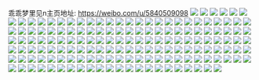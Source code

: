 乖乖梦里见n主页地址: https://weibo.com/u/5840509098 
![](https://wx4.sinaimg.cn/mw2000/006ngbdEly1h9bjug5930j31yc0wiu0x.jpg) 
![](https://wx4.sinaimg.cn/mw2000/006ngbdEly1h8qkj08xy1j31o0280hdu.jpg) 
![](https://wx4.sinaimg.cn/mw2000/006ngbdEly1h8qkiy4zi3j31o0280hdu.jpg) 
![](https://wx4.sinaimg.cn/mw2000/006ngbdEly1h8pby7byy4j328i2zcqv8.jpg) 
![](https://wx4.sinaimg.cn/mw2000/006ngbdEly1h8pbesfcyxj327j2y2hdw.jpg) 
![](https://wx4.sinaimg.cn/mw2000/006ngbdEly1h8pbem76c5j32c03404qr.jpg) 
![](https://wx4.sinaimg.cn/mw2000/006ngbdEly1h8fkih35ecj31pw2ai4qq.jpg) 
![](https://wx4.sinaimg.cn/mw2000/006ngbdEly1h8fki40rv9j31qz2bzhdv.jpg) 
![](https://wx4.sinaimg.cn/mw2000/006ngbdEly1h8fkii6g8lj31fs1x14qp.jpg) 
![](https://wx4.sinaimg.cn/mw2000/006ngbdEly1h8fkid1exdj32c02c01kz.jpg) 
![](https://wx4.sinaimg.cn/mw2000/006ngbdEly1h8fkiezoidj32c02c0b2a.jpg) 
![](https://wx4.sinaimg.cn/mw2000/006ngbdEly1h8fki2b6s2j32c02c0npd.jpg) 
![](https://wx4.sinaimg.cn/mw2000/006ngbdEly1h8fki9tbyrj32c02c0u0x.jpg) 
![](https://wx4.sinaimg.cn/mw2000/006ngbdEly1h8fkie2ssoj32c02c0x6p.jpg) 
![](https://wx4.sinaimg.cn/mw2000/006ngbdEly1h8fki7xpdqj32c02c0e83.jpg) 
![](https://wx4.sinaimg.cn/mw2000/006ngbdEly1h8fki583otj32c02c01ky.jpg) 
![](https://wx4.sinaimg.cn/mw2000/006ngbdEly1h8fkpxyd4ij32c02c0npe.jpg) 
![](https://wx4.sinaimg.cn/mw2000/006ngbdEly1h7qr1hdvxbj31w32iskjm.jpg) 
![](https://wx4.sinaimg.cn/mw2000/006ngbdEly1h7qr1jrkgcj31z02mox6q.jpg) 
![](https://wx4.sinaimg.cn/mw2000/006ngbdEly1h7qr1lkvrwj31w42iue82.jpg) 
![](https://wx4.sinaimg.cn/mw2000/006ngbdEly1h7qr1psdjwj320l2ose82.jpg) 
![](https://wx4.sinaimg.cn/mw2000/006ngbdEly1h7qr1nthf7j320v2p57wi.jpg) 
![](https://wx4.sinaimg.cn/mw2000/006ngbdEly1h7qr4enrv0j322k2rfnpe.jpg) 
![](https://wx4.sinaimg.cn/mw2000/006ngbdEly1h7io3p8rmcj31m32vahdv.jpg) 
![](https://wx4.sinaimg.cn/mw2000/006ngbdEly1h7io3rfw7kj31l22tfhdx.jpg) 
![](https://wx4.sinaimg.cn/mw2000/006ngbdEly1h7io3o2k0fj32c03404qr.jpg) 
![](https://wx4.sinaimg.cn/mw2000/006ngbdEly1h7io2zztoyj32c0340u12.jpg) 
![](https://wx4.sinaimg.cn/mw2000/006ngbdEly1h7io3mez36j32c03407wn.jpg) 
![](https://wx4.sinaimg.cn/mw2000/006ngbdEly1h7io3us9jaj32c0340npi.jpg) 
![](https://wx4.sinaimg.cn/mw2000/006ngbdEly1h7ej1ntwefj31r92cdx6p.jpg) 
![](https://wx4.sinaimg.cn/mw2000/006ngbdEly1h7ej1p947kj31fy1x9e81.jpg) 
![](https://wx4.sinaimg.cn/mw2000/006ngbdEly1h7ej1lpkgwj30mh0u0myk.jpg) 
![](https://wx4.sinaimg.cn/mw2000/006ngbdEly1h7ej1kjqvuj32692wcq62.jpg) 
![](https://wx4.sinaimg.cn/mw2000/006ngbdEly1h7ej1i8va5j325u2vsn0t.jpg) 
![](https://wx4.sinaimg.cn/mw2000/006ngbdEly1h7f0a3iuvsj32222qq0vv.jpg) 
![](https://wx4.sinaimg.cn/mw2000/006ngbdEly1h7ezpxwpvyj30tm13iabv.jpg) 
![](https://wx4.sinaimg.cn/mw2000/006ngbdEly1h7ezo0zf36j31cs1sp0we.jpg) 
![](https://wx4.sinaimg.cn/mw2000/006ngbdEly1h7fhpi5kwej30wi1ycqrc.jpg) 
![](https://wx4.sinaimg.cn/mw2000/006ngbdEly1h789tp2qv2j32c03407fw.jpg) 
![](https://wx4.sinaimg.cn/mw2000/006ngbdEly1h7898d57t4j32c0340e82.jpg) 
![](https://wx4.sinaimg.cn/mw2000/006ngbdEly1h78982hwibj31bf1r81ky.jpg) 
![](https://wx4.sinaimg.cn/mw2000/006ngbdEly1h76tunwtt6j32c02c0qv6.jpg) 
![](https://wx4.sinaimg.cn/mw2000/006ngbdEly1h756tsa9lij30u0140jzp.jpg) 
![](https://wx4.sinaimg.cn/mw2000/006ngbdEly1h6ya6rpt9oj31xe2kj4qq.jpg) 
![](https://wx4.sinaimg.cn/mw2000/006ngbdEly1h6ya70vvy7j326x2x84am.jpg) 
![](https://wx4.sinaimg.cn/mw2000/006ngbdEly1h6ya6uczk2j32c0340aou.jpg) 
![](https://wx4.sinaimg.cn/mw2000/006ngbdEly1h6ya72zzfnj32c02c0e82.jpg) 
![](https://wx4.sinaimg.cn/mw2000/006ngbdEly1h6vznfnv29j32c02c07aq.jpg) 
![](https://wx4.sinaimg.cn/mw2000/006ngbdEly1h6uubfi34vj31sc1scmyu.jpg) 
![](https://wx4.sinaimg.cn/mw2000/006ngbdEly1h6uub3zqgzj32c02c0tlc.jpg) 
![](https://wx4.sinaimg.cn/mw2000/006ngbdEly1h6uubh3fcbj32562uwdkr.jpg) 
![](https://wx4.sinaimg.cn/mw2000/006ngbdEly1h6uube4k86j32c0340u0z.jpg) 
![](https://wx4.sinaimg.cn/mw2000/006ngbdEly1h6uub5tcy5j33402c01l1.jpg) 
![](https://wx4.sinaimg.cn/mw2000/006ngbdEly1h6uubkkzkbj32c02c0npd.jpg) 
![](https://wx4.sinaimg.cn/mw2000/006ngbdEly1h6uubcm1u0j32c02c0qoy.jpg) 
![](https://wx4.sinaimg.cn/mw2000/006ngbdEly1h6uub7szqdj31qz2dl1ky.jpg) 
![](https://wx4.sinaimg.cn/mw2000/006ngbdEly1h6uuba71efj31qz2bz1ky.jpg) 
![](https://wx4.sinaimg.cn/mw2000/006ngbdEly1h6uubb99q5j32c02c04qq.jpg) 
![](https://wx4.sinaimg.cn/mw2000/006ngbdEly1h6uub2u2pnj32c02c0kjn.jpg) 
![](https://wx4.sinaimg.cn/mw2000/006ngbdEly1h6uufyq0a9j32c02c0npe.jpg) 
![](https://wx4.sinaimg.cn/mw2000/006ngbdEly1h6shf54ti6j32c02c01ky.jpg) 
![](https://wx4.sinaimg.cn/mw2000/006ngbdEly1h6sheveb8sj32c02c0u0y.jpg) 
![](https://wx4.sinaimg.cn/mw2000/006ngbdEly1h6shf7l9j3j32c02c0hdv.jpg) 
![](https://wx4.sinaimg.cn/mw2000/006ngbdEly1h6shezx0ykj32c03400zc.jpg) 
![](https://wx4.sinaimg.cn/mw2000/006ngbdEly1h6shf8zrycj32c0340kjl.jpg) 
![](https://wx4.sinaimg.cn/mw2000/006ngbdEly1h6shexym2bj32822yr4qq.jpg) 
![](https://wx4.sinaimg.cn/mw2000/006ngbdEly1h6shf66brpj32c0340qv6.jpg) 
![](https://wx4.sinaimg.cn/mw2000/006ngbdEly1h6shfae3r1j32c02c04qq.jpg) 
![](https://wx4.sinaimg.cn/mw2000/006ngbdEly1h6nydo7qphj31tt1ttu0x.jpg) 
![](https://wx4.sinaimg.cn/mw2000/006ngbdEly1h6nydlvy8qj31y41y44qq.jpg) 
![](https://wx4.sinaimg.cn/mw2000/006ngbdEly1h6nyu3t9xcj30u00u074r.jpg) 
![](https://wx4.sinaimg.cn/mw2000/006ngbdEly1h6nydp0j9bj31zo1zowjh.jpg) 
![](https://wx4.sinaimg.cn/mw2000/006ngbdEly1h6iozwaoxaj32c0340qv6.jpg) 
![](https://wx4.sinaimg.cn/mw2000/006ngbdEly1h6iozukbdcj32602w0b2a.jpg) 
![](https://wx4.sinaimg.cn/mw2000/006ngbdEly1h6ip09vestj32c02c0npd.jpg) 
![](https://wx4.sinaimg.cn/mw2000/006ngbdEly1h68a11bf3uj30wi1ycjyr.jpg) 
![](https://wx4.sinaimg.cn/mw2000/006ngbdEly1h655rmbwiyj30rs1ncta6.jpg) 
![](https://wx4.sinaimg.cn/mw2000/006ngbdEly1h655rmnb5bj30rw1k6n2d.jpg) 
![](https://wx4.sinaimg.cn/mw2000/006ngbdEly1h655rlve1vj30ru1mjdjv.jpg) 
![](https://wx4.sinaimg.cn/mw2000/006ngbdEly1h5zcxxhjp6j32c02c04l2.jpg) 
![](https://wx4.sinaimg.cn/mw2000/006ngbdEly1h5zcxxvii1j30j20j276k.jpg) 
![](https://wx4.sinaimg.cn/mw2000/006ngbdEly1h5yedvs9lmj327o2y8ah5.jpg) 
![](https://wx4.sinaimg.cn/mw2000/006ngbdEly1h5yedssuu0j31qz2bzb29.jpg) 
![](https://wx4.sinaimg.cn/mw2000/006ngbdEly1h5yezp7rc1j328q2znb2b.jpg) 
![](https://wx4.sinaimg.cn/mw2000/006ngbdEly1h5yedq9fgij31kv23ttbp.jpg) 
![](https://wx4.sinaimg.cn/mw2000/006ngbdEly1h5ws7laz1xj32c0340b2a.jpg) 
![](https://wx4.sinaimg.cn/mw2000/006ngbdEly1h5ws7ogixij32c22c0gye.jpg) 
![](https://wx4.sinaimg.cn/mw2000/006ngbdEly1h5ws7utpn2j32c02c0kjm.jpg) 
![](https://wx4.sinaimg.cn/mw2000/006ngbdEly1h5ws80p8u2j328w2zvgqq.jpg) 
![](https://wx4.sinaimg.cn/mw2000/006ngbdEly1h5ws7yay93j32a031cb2d.jpg) 
![](https://wx4.sinaimg.cn/mw2000/006ngbdEly1h5ws7throuj32c0340npf.jpg) 
![](https://wx4.sinaimg.cn/mw2000/006ngbdEly1h5ws7qax6zj32c0340u0z.jpg) 
![](https://wx4.sinaimg.cn/mw2000/006ngbdEly1h5ws82mfl9j32c0340thw.jpg) 
![](https://wx4.sinaimg.cn/mw2000/006ngbdEly1h5wscvfrwwj32c0340qv6.jpg) 
![](https://wx4.sinaimg.cn/mw2000/006ngbdEly1h5ws7rqw3aj32c02c0tzg.jpg) 
![](https://wx4.sinaimg.cn/mw2000/006ngbdEly1h5nxatbcpzj30ud0uj47s.jpg) 
![](https://wx4.sinaimg.cn/mw2000/006ngbdEly1h5nxasm8tvj32c02c0x6t.jpg) 
![](https://wx4.sinaimg.cn/mw2000/006ngbdEly1h5ggbwpcukj30wi1ycb29.jpg) 
![](https://wx4.sinaimg.cn/mw2000/006ngbdEly1h5ggbypzbtj30wi1ycqv5.jpg) 
![](https://wx4.sinaimg.cn/mw2000/006ngbdEly1h5ggbu9v7fj30wi1ycaun.jpg) 
![](https://wx4.sinaimg.cn/mw2000/006ngbdEly1h5ggtjejtnj30wi1ycb29.jpg) 
![](https://wx4.sinaimg.cn/mw2000/006ngbdEly1h5ggbvhg9bj30wi1yce81.jpg) 
![](https://wx4.sinaimg.cn/mw2000/006ngbdEly1h5ggbzyeomj30wi1yc7wh.jpg) 
![](https://wx4.sinaimg.cn/mw2000/006ngbdEly1h5ggtkiyb7j30wi1yc4qp.jpg) 
![](https://wx4.sinaimg.cn/mw2000/006ngbdEly1h5ggc380mjj30wi1yc7wh.jpg) 
![](https://wx4.sinaimg.cn/mw2000/006ngbdEly1h5ggc1p5zaj30wi1ycu0y.jpg) 
![](https://wx4.sinaimg.cn/mw2000/006ngbdEly1h2nfe7go8cj318g0xcwnm.jpg) 
![](https://wx4.sinaimg.cn/mw2000/006ngbdEly1h2nfebe514j320h2on7wj.jpg) 
![](https://wx4.sinaimg.cn/mw2000/006ngbdEly1h2nfe6t7tzj31sc2dsx6q.jpg) 
![](https://wx4.sinaimg.cn/mw2000/006ngbdEly1h2nfe4zyxlj32c02c0x6p.jpg) 
![](https://wx4.sinaimg.cn/mw2000/006ngbdEly1h2nfeh32poj33402c0kjm.jpg) 
![](https://wx4.sinaimg.cn/mw2000/006ngbdEly1h2nfe1emhoj30rk0q5gsv.jpg) 
![](https://wx4.sinaimg.cn/mw2000/006ngbdEly1h2nfe8s5jnj32c02c0u0y.jpg) 
![](https://wx4.sinaimg.cn/mw2000/006ngbdEly1h2nfefspe3j32c02c0qv5.jpg) 
![](https://wx4.sinaimg.cn/mw2000/006ngbdEly1h27y34dpekj30wi17cn7v.jpg) 
![](https://wx4.sinaimg.cn/mw2000/006ngbdEly1h1t9fw6qhvj32c02c0e82.jpg) 
![](https://wx4.sinaimg.cn/mw2000/006ngbdEly1h1t9fbkptyj328i2zckjn.jpg) 
![](https://wx4.sinaimg.cn/mw2000/006ngbdEly1h1t9ffvv7fj32ap32au0z.jpg) 
![](https://wx4.sinaimg.cn/mw2000/006ngbdEly1h1ta7m575lj30jj0k7wiy.jpg) 
![](https://wx4.sinaimg.cn/mw2000/006ngbdEly1h1ta7lt4dej32bc334e82.jpg) 
![](https://wx4.sinaimg.cn/mw2000/006ngbdEly1h1640ixo68j31j01j07wh.jpg) 
![](https://wx4.sinaimg.cn/mw2000/006ngbdEly1h1640kq6vsj32c02c01ky.jpg) 
![](https://wx4.sinaimg.cn/mw2000/006ngbdEly1h1640lvyahj327j2ml1ky.jpg) 
![](https://wx4.sinaimg.cn/mw2000/006ngbdEly1h1640rxio1j30wi1yc48t.jpg) 
![](https://wx4.sinaimg.cn/mw2000/006ngbdEly1h12qjfi7rlj324k2u3kjm.jpg) 
![](https://wx4.sinaimg.cn/mw2000/006ngbdEly1h12qjfusquj30u0140thx.jpg) 
![](https://wx4.sinaimg.cn/mw2000/006ngbdEly1h12qjhms8vj31di1u04qp.jpg) 
![](https://wx4.sinaimg.cn/mw2000/006ngbdEly1h12qj6so8vj31mv26k7wh.jpg) 
![](https://wx4.sinaimg.cn/mw2000/006ngbdEly1h12qjofi4ej335s2dcx6r.jpg) 
![](https://wx4.sinaimg.cn/mw2000/006ngbdEly1h12qjkp5wyj32c03407wj.jpg) 
![](https://wx4.sinaimg.cn/mw2000/006ngbdEly1h12qjsdk3mj32c0340b2b.jpg) 
![](https://wx4.sinaimg.cn/mw2000/006ngbdEly1h12qjpyq8xj32c02c0npe.jpg) 
![](https://wx4.sinaimg.cn/mw2000/006ngbdEly1h12qnr95mfj32c0340hdu.jpg) 
![](https://wx4.sinaimg.cn/mw2000/006ngbdEly1h12qjh2t50j32c02c0npe.jpg) 
![](https://wx4.sinaimg.cn/mw2000/006ngbdEly1h0nogi4h2nj32c02c0x6p.jpg) 
![](https://wx4.sinaimg.cn/mw2000/006ngbdEly1h0nopvrknqj32bz33zqv6.jpg) 
![](https://wx4.sinaimg.cn/mw2000/006ngbdEly1h0nogg0irxj32c0340b2b.jpg) 
![](https://wx4.sinaimg.cn/mw2000/006ngbdEly1h0nogkpetcj325g2v9x6p.jpg) 
![](https://wx4.sinaimg.cn/mw2000/006ngbdEly1h0nogj3i73j31nk27fkjl.jpg) 
![](https://wx4.sinaimg.cn/mw2000/006ngbdEly1h0nopwvhw6j322z2rzx6p.jpg) 
![](https://wx4.sinaimg.cn/mw2000/006ngbdEly1h0jn1dsu0cj32282qzb29.jpg) 
![](https://wx4.sinaimg.cn/mw2000/006ngbdEly1h0jn1gkk3qj32c02c04qq.jpg) 
![](https://wx4.sinaimg.cn/mw2000/006ngbdEly1h0jn189qdxj32c02c04qr.jpg) 
![](https://wx4.sinaimg.cn/mw2000/006ngbdEly1h0jn1b4d7cj32c02c0e82.jpg) 
![](https://wx4.sinaimg.cn/mw2000/006ngbdEly1h0jn19x29nj31zd2n6hdt.jpg) 
![](https://wx4.sinaimg.cn/mw2000/006ngbdEly1h0jn15ggzkj32c0340hdu.jpg) 
![](https://wx4.sinaimg.cn/mw2000/006ngbdEly1h0jn1fdbx7j31nc275x6p.jpg) 
![](https://wx4.sinaimg.cn/mw2000/006ngbdEly1h0jn8r3lp4j31yc0winpd.jpg) 
![](https://wx4.sinaimg.cn/mw2000/006ngbdEly1h0jn8v9vymj32c0340u0y.jpg) 
![](https://wx4.sinaimg.cn/mw2000/006ngbdEly1h0jn8sugrmj32bz2bz1kz.jpg) 
![](https://wx4.sinaimg.cn/mw2000/006ngbdEly1h0jn8jzkkej32c0340npe.jpg) 
![](https://wx4.sinaimg.cn/mw2000/006ngbdEly1h0jn8kojzyj30u01hcgsm.jpg) 
![](https://wx4.sinaimg.cn/mw2000/006ngbdEly1gzutbxphk7j325h2vb1kz.jpg) 
